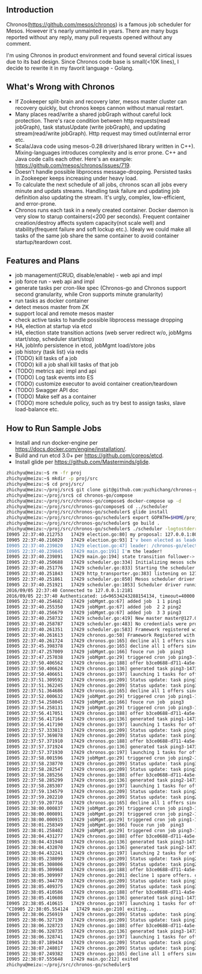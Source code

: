 Introduction
--------
Chronos(https://github.com/mesos/chronos) is a famous job scheduler for Mesos. However it's nearly unmainted in years. There are many bugs reported without any reply, many pull requests opened without any comment.

I'm using Chronos in product environment and found several cirtical issues due to its bad design. Since Chronos code base is small(<10K lines), I decide to rewrite it in my favorit language - Golang.

What's Wrong with Chronos
--------
 - If Zookeeper split-brain and recovery later, mesos master cluster can recovery quickly, but chronos keeps cannon without manual restart.
 - Many places read/write a shared jobGraph without careful lock protection. There's race condition between http requests(read jobGraph), task statusUpdate (write jobGraph), and updating stream(read/write jobGraph). Http request may timed out/internal error etc.
 - Scala/Java code using mesos-0.28 driver(shared library written in C++). Mixing-languages introduces complexity and is error prone. C++ and Java code calls each other. Here's an example: https://github.com/mesos/chronos/issues/719.
 - Doesn't handle possible libprocess message-dropping. Persisted tasks in Zookeeper keeps increasing under heavy load.
 - To calculate the next schedule of all jobs, chronos scan all jobs every minute and updats streams. Handling task failure and updating job definition also updating the stream. It's urgly, complex, low-efficient, and error-prone.
 - Chronos runs each task in a newly created container. Docker daemon is very slow to starup containers(<200 per seconds). Frequent container creation/destroy affects system capacity(not scale well) and stability(frequent failure and soft lockup etc.). Idealy we could make all tasks of the same job share the same container to avoid container startup/teardown cost.

Features and Plans
--------
 - job management(CRUD, disable/enable) - web api and impl
 - job force run - web api and impl
 - generate tasks per cron-like spec (Chronos-go and Chronos support second granularity, while Cron supports minute granularity)
 - run tasks as docker container
 - detect mesos master from ZK
 - support local and remote mesos master
 - check active tasks to handle possible libprocess message dropping
 - HA, election at startup via etcd
 - HA, election state transition actions (web server redirect w/o, jobMgms start/stop, scheduler start/stop)
 - HA, jobInfo persistence in etcd, jobMgmt load/store jobs
 - job history (task list) via redis
 - (TODO) kill tasks of a job
 - (TODO) kill a job shall kill tasks of that job
 - (TODO) metrics api: impl and api
 - (TODO) Log task events into ES
 - (TODO) customize executor to avoid container creation/teardown
 - (TODO) Swagger API doc
 - (TODO) Make self as a container
 - (TODO) more schedule policy, such as try best to assign tasks, slave load-balance etc.


How to Run Sample Jobs
--------
 - Install and run docker-engine per https://docs.docker.com/engine/installation/.
 - Build and run etcd 3.0+ per https://github.com/coreos/etcd.
 - Install glide per https://github.com/Masterminds/glide.

```sh
zhichyu@meizu:~$ rm -fr proj
zhichyu@meizu:~$ mkdir -p proj/src
zhichyu@meizu:~$ cd proj/src/
zhichyu@meizu:~/proj/src$ git clone git@github.com:yuzhichang/chronos-go.git
zhichyu@meizu:~/proj/src$ cd chronos-go/compose
zhichyu@meizu:~/proj/src/chronos-go/compose$ docker-compose up -d
zhichyu@meizu:~/proj/src/chronos-go/compose$ cd ../scheduler
zhichyu@meizu:~/proj/src/chronos-go/scheduler$ glide install
zhichyu@meizu:~/proj/src/chronos-go/scheduler$ export GOPATH=$HOME/proj
zhichyu@meizu:~/proj/src/chronos-go/scheduler$ go build .
zhichyu@meizu:~/proj/src/chronos-go/scheduler$ ./scheduler -logtostderr -run_sample
I0905 22:37:40.212753   17429 election.go:80] my proposal: 127.0.0.1:8080
I0905 22:37:40.216029   17429 election.go:93] I'v been elected as leader: /chronos-go/election/506956fd23119aef 127.0.0.1:8080
I0905 22:37:40.239820   17429 election.go:47] leader: /chronos-go/election/506956fd23119aef 127.0.0.1:8080
I0905 22:37:40.239845   17429 main.go:191] I'm the leader!
I0905 22:37:40.239891   17429 main.go:194] state transition follower-> leader
I0905 22:37:40.250688   17429 scheduler.go:334] Initializing mesos scheduler driver
I0905 22:37:40.251776   17429 scheduler.go:833] Starting the scheduler driver...
I0905 22:37:40.251843   17429 http_transporter.go:383] listening on 127.0.0.1 port 40867
I0905 22:37:40.251861   17429 scheduler.go:850] Mesos scheduler driver started with PID=scheduler(1)@127.0.0.1:40867
I0905 22:37:40.251921   17429 scheduler.go:1053] Scheduler driver running.  Waiting to be stopped.
2016/09/05 22:37:40 Connected to 127.0.0.1:2181
2016/09/05 22:37:40 Authenticated: id=96534243288154134, timeout=40000
I0905 22:37:40.254682   17429 jobMgmt.go:67] added job  1 1 ping1
I0905 22:37:40.255350   17429 jobMgmt.go:67] added job  2 2 ping2
I0905 22:37:40.256679   17429 jobMgmt.go:67] added job  3 3 ping3
I0905 22:37:40.258732   17429 scheduler.go:419] New master master@127.0.0.1:5050 detected
I0905 22:37:40.258787   17429 scheduler.go:483] No credentials were provided. Attempting to register scheduler without authentication.
I0905 22:37:40.261351   17429 scheduler.go:583] Framework registered with ID=b3ce0688-d711-4a5e-9991-6bf1eb2a378a-0017
I0905 22:37:40.261613   17429 chronos.go:50] Framework Registered with Master  &MasterInfo{Id:*b3ce0688-d711-4a5e-9991-6bf1eb2a378a,Ip:*16777343,Port:*5050,Pid:*master@127.0.0.1:5050,Hostname:*127.0.0.1,Version:*0.28.1,Address:&Address{Hostname:*127.0.0.1,Ip:*127.0.0.1,Port:*5050,XXX_unrecognized:[],},XXX_unrecognized:[],}
I0905 22:37:40.261724   17429 chronos.go:165] decline all 1 offers since there is no task in backlog
I0905 22:37:45.398378   17429 chronos.go:165] decline all 1 offers since there is no task in backlog
I0905 22:37:47.257009   17429 jobMgmt.go:166] fouce run job  ping3
I0905 22:37:47.257038   17429 jobMgmt.go:29] triggered cron job ping3-1473125867257033635
I0905 22:37:50.406562   17429 chronos.go:188] offer b3ce0688-d711-4a5e-9991-6bf1eb2a378a-O19662 on slave 127.0.0.1: cpus 2, mem 6959
I0905 22:37:50.406624   17429 chronos.go:136] generated task ping3-1473125867257033635 for offer b3ce0688-d711-4a5e-9991-6bf1eb2a378a-O19662
I0905 22:37:50.406651   17429 chronos.go:197] launching 1 tasks for offer b3ce0688-d711-4a5e-9991-6bf1eb2a378a-O19662
I0905 22:37:51.309592   17429 chronos.go:209] Status update: task ping3-1473125867257033635  is in state  TASK_RUNNING
I0905 22:37:51.362245   17429 chronos.go:209] Status update: task ping3-1473125867257033635  is in state  TASK_FINISHED
I0905 22:37:51.364686   17429 chronos.go:165] decline all 1 offers since there is no task in backlog
I0905 22:37:52.000632   17429 jobMgmt.go:29] triggered cron job ping1-1473125872000477832
I0905 22:37:54.258045   17429 jobMgmt.go:166] fouce run job  ping3
I0905 22:37:54.258131   17429 jobMgmt.go:29] triggered cron job ping3-1473125874258115238
I0905 22:37:56.417051   17429 chronos.go:188] offer b3ce0688-d711-4a5e-9991-6bf1eb2a378a-O19664 on slave 127.0.0.1: cpus 2, mem 6959
I0905 22:37:56.417164   17429 chronos.go:136] generated task ping1-1473125872000477832 for offer b3ce0688-d711-4a5e-9991-6bf1eb2a378a-O19664
I0905 22:37:56.417190   17429 chronos.go:197] launching 1 tasks for offer b3ce0688-d711-4a5e-9991-6bf1eb2a378a-O19664
I0905 22:37:57.333813   17429 chronos.go:209] Status update: task ping1-1473125872000477832  is in state  TASK_RUNNING
I0905 22:37:57.369878   17429 chronos.go:209] Status update: task ping1-1473125872000477832  is in state  TASK_FINISHED
I0905 22:37:57.371910   17429 chronos.go:188] offer b3ce0688-d711-4a5e-9991-6bf1eb2a378a-O19665 on slave 127.0.0.1: cpus 2, mem 6959
I0905 22:37:57.371924   17429 chronos.go:136] generated task ping3-1473125874258115238 for offer b3ce0688-d711-4a5e-9991-6bf1eb2a378a-O19665
I0905 22:37:57.371930   17429 chronos.go:197] launching 1 tasks for offer b3ce0688-d711-4a5e-9991-6bf1eb2a378a-O19665
I0905 22:37:58.001596   17429 jobMgmt.go:29] triggered cron job ping2-1473125878001528521
I0905 22:37:58.238770   17429 chronos.go:209] Status update: task ping3-1473125874258115238  is in state  TASK_RUNNING
I0905 22:37:58.282547   17429 chronos.go:209] Status update: task ping3-1473125874258115238  is in state  TASK_FINISHED
I0905 22:37:58.285256   17429 chronos.go:188] offer b3ce0688-d711-4a5e-9991-6bf1eb2a378a-O19666 on slave 127.0.0.1: cpus 2, mem 6959
I0905 22:37:58.285299   17429 chronos.go:136] generated task ping2-1473125878001528521 for offer b3ce0688-d711-4a5e-9991-6bf1eb2a378a-O19666
I0905 22:37:58.285307   17429 chronos.go:197] launching 1 tasks for offer b3ce0688-d711-4a5e-9991-6bf1eb2a378a-O19666
I0905 22:37:59.134579   17429 chronos.go:209] Status update: task ping2-1473125878001528521  is in state  TASK_RUNNING
I0905 22:37:59.202210   17429 chronos.go:209] Status update: task ping2-1473125878001528521  is in state  TASK_FINISHED
I0905 22:37:59.207716   17429 chronos.go:165] decline all 1 offers since there is no task in backlog
I0905 22:38:00.000837   17429 jobMgmt.go:29] triggered cron job ping3-1473125880000783254
I0905 22:38:00.000891   17429 jobMgmt.go:29] triggered cron job ping2-1473125880000868793
I0905 22:38:00.000915   17429 jobMgmt.go:29] triggered cron job ping1-1473125880000897198
I0905 22:38:01.258349   17429 jobMgmt.go:166] fouce run job  ping3
I0905 22:38:01.258402   17429 jobMgmt.go:29] triggered cron job ping3-1473125881258395012
I0905 22:38:04.431277   17429 chronos.go:188] offer b3ce0688-d711-4a5e-9991-6bf1eb2a378a-O19668 on slave 127.0.0.1: cpus 2, mem 6959
I0905 22:38:04.431948   17429 chronos.go:136] generated task ping3-1473125880000783254 for offer b3ce0688-d711-4a5e-9991-6bf1eb2a378a-O19668
I0905 22:38:04.432070   17429 chronos.go:136] generated task ping2-1473125880000868793 for offer b3ce0688-d711-4a5e-9991-6bf1eb2a378a-O19668
I0905 22:38:04.432241   17429 chronos.go:197] launching 2 tasks for offer b3ce0688-d711-4a5e-9991-6bf1eb2a378a-O19668
I0905 22:38:05.238099   17429 chronos.go:209] Status update: task ping2-1473125880000868793  is in state  TASK_RUNNING
I0905 22:38:05.308006   17429 chronos.go:209] Status update: task ping2-1473125880000868793  is in state  TASK_FINISHED
I0905 22:38:05.309968   17429 chronos.go:188] offer b3ce0688-d711-4a5e-9991-6bf1eb2a378a-O19669 on slave 127.0.0.1: cpus 1, mem 6859
I0905 22:38:05.309997   17429 chronos.go:201] decline 1 spare offers. currently 2 tasks in backlog
I0905 22:38:05.344770   17429 chronos.go:209] Status update: task ping3-1473125880000783254  is in state  TASK_RUNNING
I0905 22:38:05.409375   17429 chronos.go:209] Status update: task ping3-1473125880000783254  is in state  TASK_FINISHED
I0905 22:38:05.410586   17429 chronos.go:188] offer b3ce0688-d711-4a5e-9991-6bf1eb2a378a-O19670 on slave 127.0.0.1: cpus 2, mem 6959
I0905 22:38:05.410608   17429 chronos.go:136] generated task ping1-1473125880000897198 for offer b3ce0688-d711-4a5e-9991-6bf1eb2a378a-O19670
I0905 22:38:05.410615   17429 chronos.go:197] launching 1 tasks for offer b3ce0688-d711-4a5e-9991-6bf1eb2a378a-O19670
^CI0905 22:38:05.554124   17429 main.go:210] exiting...
I0905 22:38:06.256919   17429 chronos.go:209] Status update: task ping1-1473125880000897198  is in state  TASK_RUNNING
I0905 22:38:06.327130   17429 chronos.go:209] Status update: task ping1-1473125880000897198  is in state  TASK_FINISHED
I0905 22:38:06.328723   17429 chronos.go:188] offer b3ce0688-d711-4a5e-9991-6bf1eb2a378a-O19671 on slave 127.0.0.1: cpus 2, mem 6959
I0905 22:38:06.328735   17429 chronos.go:136] generated task ping3-1473125881258395012 for offer b3ce0688-d711-4a5e-9991-6bf1eb2a378a-O19671
I0905 22:38:06.328741   17429 chronos.go:197] launching 1 tasks for offer b3ce0688-d711-4a5e-9991-6bf1eb2a378a-O19671
I0905 22:38:07.189434   17429 chronos.go:209] Status update: task ping3-1473125881258395012  is in state  TASK_RUNNING
I0905 22:38:07.248017   17429 chronos.go:209] Status update: task ping3-1473125881258395012  is in state  TASK_FINISHED
I0905 22:38:07.249382   17429 chronos.go:165] decline all 1 offers since there is no task in backlog
I0905 22:38:07.555648   17429 main.go:212] exited
zhichyu@meizu:~/proj/src/chronos-go/scheduler$
```
